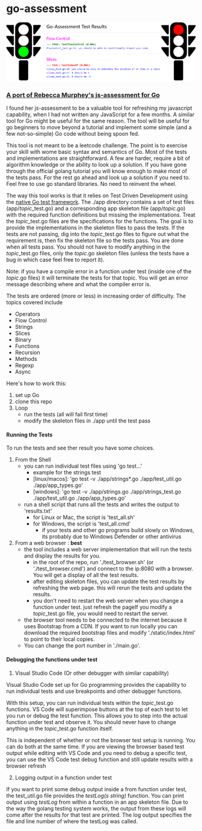 # go-assessment

<p align="center">
<img src="static/gobanner.svg"/>
<p>


### [A port of Rebecca Murphey's js-assessment for Go](https://github.com/rmurphey/js-assessment)

I found her js-assessment to be a valuable tool for refreshing my javascript capability, when I
had not written any JavaScript for a few months. A similar tool for Go might be useful
for the same reason. The tool will be useful for go beginners to move beyond a tutorial and
implement some simple (and a few not-so-simple) Go code without being spoon fed.

This tool is not meant to be a leetcode challenge. The point is to exercise your skill with wome basic syntax and semantics of Go.
Most of the tests and implementations are straightforward. A few are harder, require a bit of
algorithm knowledge or the ability to look up a solution. If you have gone through the
official golang tutorial you will know enough to make most of the tests pass. For the rest
go ahead and look up a solution if you need to. Feel free to use go standard libraries. 
No need to reinvent the wheel. 

The way this tool works is that it relies on Test Driven Development using the [native Go test
framework](https://golang.org/pkg/testing/). The ./app directory
contains a set of test files (app/*topic*_test.go) and a corresponding app skeleton file (app/*topic*.go) with
the required function definitions but missing the implementations. Treat the *topic*_test.go files
are the specifications for the functions. The goal is to provide the implementations in the
skeleton files to pass the tests. If the tests are not passing, dig into the *topic*_test.go files
to figure out what the requirement is, then fix the skeleton file so the tests pass.
You are done when all tests pass. You should not have to modify anything in the *topic*_test.go files,
only the *topic*.go skeleton files (unless the tests have a bug in which case feel free to report it).

Note: if you have a compile error in a function under test (inside one of the *topic*.go files) it will terminate the tests for that
topic. You will get an error message describing where and what the compiler error is.

The tests are ordered (more or less) in increasing order of difficulty. The topics covered include 
  - Operators
  - Flow Control
  - Strings
  - Slices
  - Binary
  - Functions
  - Recursion
  - Methods
  - Regexp
  - Async

Here's how to work this:

1. set up Go
2. clone this repo
3. Loop
   - run the tests (all will fail first time)
   - modify the skeleton files in ./app until the test pass

#### Running the Tests
To run the tests and see ther result you have some choices.

1. From the Shell
   - you can run individual test files using 'go test...'
     - example for the strings test 
     - \[linux/macos\]: 'go test -v ./app/strings\*.go ./app/test_util.go ./app/app_types.go'
     - \[windows\]: 'go test -v ./app/strings.go ./app/strings_test.go ./app/test_util.go ./app/app_types.go'
   - run a shell script that runs all the tests and writes the output to 'results.txt'
     - for Linux or Mac, the script is 'test_all.sh'
     - for Windows, the script is 'test_all.cmd'
       - if your tests and other go programs build slowly on Windows, its probably due to Windows Defender or other antivirus
2. From a web browser : **best**
   - the tool includes a web server implementation that will run the tests and display the results for you.
     - in the root of the repo, run './test_browser.sh' (or './test_browser.cmd') and connect to the ip:8080 with a browser. You will get a display of all the test results. 
     - after editing skeleton files, you can update the test results by refreshing the web page. this will rerun the tests and update the results.
     - you don't need to restart the web server when you change a function under test. just refresh the pageIf you modify a *topic*_test.go file, you would need to restart the server.
   - the browser tool needs to be connected to the internet because it uses Bootstrap from a CDN. If you want to run locally you can download the required bootstrap files and modify './static/index.html' to point to their local copies.
   - You can change the port number in './main.go'.


#### Debugging the functions under test

1. Visual Studio Code (Or other debugger with similar capability)

Visual Studio Code set up for Go programming provides the capability to run individual tests and use breakpoints and other
debugger functions.

With this setup, you can run individual tests within the *topic*_test.go functions. VS Code will superimpose buttons
at the top of each test to let you run or debug the test function. This allows you to step into the actual function
under test and observe it. You should never have to change anything in the *topic*_test.go function itself.

This is independent of whether or not the browser test setup is running. You can do both at the same time. If you
are viewing the browser based test output while editing with VS Code and you need to debug a specific test, you can 
use the VS Code test debug function and still update results with a browser refresh

2. Logging output in a function under test

If you want to print some debug output inside a from function under test, the test_util.go file provides the *testLog(s string)* function.
You can print output using *testLog* from within a function in an app skeleton file. Due to the way the golang testing system works, the output from these logs will come after the results for that test are printed. The log output specifies the file and line number of where the testLog was called.

